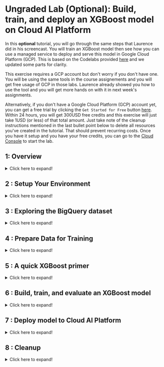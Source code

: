 # Ungraded Lab (Optional): Build, train, and deploy an XGBoost model on Cloud AI Platform

In this **optional** tutorial, you will go through the same steps that Laurence did in his screencast. You will train an XGBoost model then see how you can use a managed service to deploy and serve this model in Google Cloud Platform (GCP). This is based on the Codelabs provided [here](https://codelabs.developers.google.com/codelabs/xgb-caip-e2e#0) and we updated some parts for clarity.

This exercise requires a GCP account but don't worry if you don't have one. You will be using the same tools in the course assignements and you will get free usage of GCP in those labs. Laurence already showed you how to use the tool and you will get more hands on with it in next week's assignments. 

Alternatively, if you don't have a Google Cloud Platform (GCP) account yet, you can get a free trial by clicking the `Get Started for Free` button [here](https://cloud.google.com/free). Within 24 hours, you will get 300USD free credits and this exercise will just take 1USD (or less) of that total amount. Just take note of the cleanup instructions mentioned in the last bullet point below to delete all resources you've created in the tutorial. That should prevent recurring costs. Once you have it setup and you have your free credits, you can go to the [Cloud Console](https://console.cloud.google.com/) to start the lab.

## 1: Overview
<details>
<summary>Click here to expand!</summary>

In this lab, you will walk through a complete ML workflow on GCP. From a Cloud AI Platform Notebooks environment, you'll ingest data from a BigQuery public dataset, build and train an XGBoost model, and deploy the model to AI Platform for prediction.

You'll learn how to:

* Ingest and analyze a BigQuery dataset in AI Platform Notebooks
* Build an XGBoost model
* Deploy the XGBoost model to AI Platform and get predictions
* The total cost to run this lab on Google Cloud is about $1.

*Tip: It is best to have at least two windows open when going through the instructions in this tutorial: at least one for navigating to the different parts of GCP (e.g. Storage, BigQuery, AI Platform Models) and one for the AI Platform Jupyter Notebook you will open in Step 2 below.*

</details>

## 2 : Setup Your Environment
<details>
<summary>Click here to expand!</summary>

You'll need a Google Cloud Platform project to run this exercise. If you just enabled a GCP free trial, you should already have a project called 'My First Project'. If not, you can follow the [instructions here](https://cloud.google.com/resource-manager/docs/creating-managing-projects) to create a project.

**Step 1**: Enable the Cloud AI Platform Models API

Navigate to the [AI Platform Models](https://console.cloud.google.com/ai-platform/models) section of your Cloud Console and click Enable if it isn't already enabled.

<img src='./images/models_api.png' alt='images/models_api'>

**Step 2**: Enable the [Compute Engine API](https://console.cloud.google.com/marketplace/details/google/compute.googleapis.com)

Navigate to `Compute Engine` and select `Enable` if it isn't already enabled. You'll need this to create your notebook instance. (*tip: After clicking Enable and it doesn't automatically refresh, you can just manually refresh the page after a minute to see if the API has been enabled. It should show "API Enabled".*

**Step 3**: Create an AI Platform Notebooks instance

Navigate to [AI Platform Notebooks](https://console.cloud.google.com/mlengine/notebooks/instances) section of your Cloud Console and click *New Instance*. Then select the latest *Python* instance type:

<img src='./images/notebook.png' alt='images/notebook.png'>

Use the default options and then click *Create*. Once the instance has been created, select *Open JupyterLab*.

**Step 4**: Install XGBoost

Once your JupyterLab instance has opened, you'll need to add the XGBoost package.

To do this, select Terminal from the launcher:

<img src='./images/terminal_launcher.png' alt='images/terminal_launcher.png'>

Then run the following to install the latest version of XGBoost supported by AI Platform:

```
pip3 install xgboost==1.4.2
```

After this completes, close the Terminal (`x` on the upper right) to go back to the Launcher: 

<img src='./images/close.png' alt='images/close.png'>

From there, you can open a `Python 3` Notebook instance. You're ready to get started in your notebook!

**Step 5**: Import Python packages

*For the rest of this codelab, run all the code snippets from your Jupyter notebook.*

In the first cell of your notebook, add the following imports and run the cell. You can run it by pressing the right arrow button in the top menu or pressing command-enter:

```
import pandas as pd
import xgboost as xgb
import numpy as np

from sklearn.model_selection import train_test_split
from sklearn.utils import shuffle
from google.cloud import bigquery
```
</details>

## 3 : Exploring the BigQuery dataset
<details>
<summary>Click here to expand!</summary>

BigQuery has made [many datasets](https://cloud.google.com/bigquery/public-data) publicly available for your exploration. For this lab, we'll be using the [natality dataset](https://console.cloud.google.com/bigquery?p=bigquery-public-data&d=samples&t=natality&page=table&_ga=2.91160473.24786528.1580741008-413280468.1556849151). This contains data on nearly every birth in the US over a 40 year time period, including the birth weight of the child, and demographic information on the baby's parents. You'll be using a subset of the features to predict a baby's birth weight.

**Step 1**: Download the BigQuery data to our notebook

You'll be using the Python client library for BigQuery to download the data into a Pandas DataFrame. The original dataset is 21GB and contains 123M rows. To keep things simple we'll only be using 10,000 rows from the dataset.

Construct the query and preview the resulting DataFrame with the following code. Here we're getting 4 features from the original dataset, along with baby weight (the thing our model will predict). The dataset goes back many years but for this model we'll use only data from after 2000:

```
query="""
SELECT
  weight_pounds,
  is_male,
  mother_age,
  plurality,
  gestation_weeks
FROM
  publicdata.samples.natality
WHERE year > 2000
LIMIT 10000
"""
df = bigquery.Client().query(query).to_dataframe()
df.head()
```

*If you get a `403 Forbidden` error, it means you will need to enable the `BigQuery API` for your account. Search for `BigQuery` in the Search Bar and click `Enable API`. Kindly wait for it to be enabled before re-running the command above.*

To get a summary of the numeric features in our dataset, run:

```
df.describe()
```

This shows the mean, standard deviation, minimum, and other metrics for our numeric columns. Finally, let's get some data on our boolean column indicating the baby's gender. We can do this with Pandas' `value_counts` method:

```
df['is_male'].value_counts()
```
Looks like the dataset is nearly balanced 50/50 by gender.
</details>

## 4 : Prepare Data for Training
<details>
<summary>Click here to expand!</summary>

In this section, we'll divide the data into train and test sets to prepare it for training our model.

**Step 1**: Extract the label column

First drop rows with null values from the dataset and shuffle the data:

```
df = df.dropna()
df = shuffle(df, random_state=2)
```

Next, extract the label column into a separate variable and create a DataFrame with only our features:

```
labels = df['weight_pounds']
data = df.drop(columns=['weight_pounds'])
```

Now if you preview our dataset by running `data.head()`, you should see the four features we'll be using for training.

**Step 2**: Convert categorical features to integers

Since XGBoost requires all data to be numeric, we'll need to change how we're representing the data in the `is_male` column, which is currently True / False strings. We can do that simply by changing the type of that column:

```
data['is_male'] = data['is_male'].astype(int)
```

**Step 3**: Split data into train and test sets

We'll use Scikit Learn's `train_test_split` utility which we imported at the beginning of the notebook to split our data into train and test sets:

```
x,y = data,labels
x_train,x_test,y_train,y_test = train_test_split(x,y)
```

Now we're ready to build and train our model!
</details>

## 5 : A quick XGBoost primer
<details>
<summary>Click here to expand!</summary>

[XGBoost](https://github.com/dmlc/xgboost) is a machine learning framework that uses [decision trees](https://en.wikipedia.org/wiki/Decision_tree_learning) and [gradient boosting](https://en.wikipedia.org/wiki/Gradient_boosting) to build predictive models. It works by ensembling multiple decision trees together based on the score associated with different leaf nodes in a tree.

The diagram below is a simplified visualization of an ensemble tree network for a model that evaluates whether or not someone will like a specific computer game (this is from the [XGBoost docs](https://xgboost.readthedocs.io/en/latest/tutorials/model.html)):

<img src='./images/xgboost.png' alt='images/xgboost'>

Why are we using XGBoost for this model? While traditional neural networks have been shown to perform best on unstructured data like images and text, decision trees often perform extremely well on structured data like the birth weight dataset we'll be using.
</details>

## 6 : Build, train, and evaluate an XGBoost model
<details>
<summary>Click here to expand!</summary>

**Step 1**: Define and train the XGBoost model
Creating a model in XGBoost is simple. We'll use the `XGBRegressor` class to create the model, and just need to pass the right `objective` parameter for our specific task. Here we're using a regression model since we're predicting a numerical value (baby's weight). If we were instead bucketing our data to determine if a baby weighed more or less than 6 pounds, we'd use a classification model.

In this case we'll use `reg:squarederror` as our model's objective.

The following code will create an XGBoost model:

```
model = xgb.XGBRegressor(
    objective='reg:linear'
)
```

You can train the model with one line of code, calling the fit() method and passing it the training data and labels.

```
model.fit(x_train, y_train)
```

**Step 2**: Evaluate your model on test data

We can now use our trained model to generate predictions on our test data with the `predict()` function:

```
y_pred = model.predict(x_test)
```

Let's see how the model performed on the first 20 values from our test set. Below we'll print the predicted baby weight along with the actual baby weight for each test example:

```
for i in range(20):
    print('Predicted weight: ', y_pred[i])
    print('Actual weight: ', y_test.iloc[i])
    print()
```

**Step 3**: Save your model
In order to deploy the model, run the following code to save it to a local file:

```
model.save_model('model.bst')
```
</details>

## 7 : Deploy model to Cloud AI Platform
<details>
<summary>Click here to expand!</summary>

We've got our model working locally, but it would be nice if we could make predictions on it from anywhere (not just this notebook!). In this step we'll deploy it to the cloud.

**Step 1**: Create a Cloud Storage bucket for our model

Let's first define some environment variables that we'll be using throughout the rest of the tutorial. Fill in the values below with your PROJECT ID, the name of the cloud storage bucket you'd like to create (must be globally unique, you can use the project id as well), and the version name for the first version of your model.

*Tip: You can get the Project ID as shown by Laurence in the screencast or by running this command in a cell: `!gcloud config list project --format "value(core.project)"`. You can use the result to fill in `<YOUR_PROJECT_ID>` below:*

```
# Update these to your own GCP project, model, and version names
GCP_PROJECT = '<YOUR_PROJECT_ID>'
MODEL_BUCKET = '<YOUR_PROJECT_ID>'
VERSION_NAME = 'v1'
MODEL_NAME = 'baby_weight'
```

Now we're ready to create a storage bucket to store our XGBoost model file. We'll point Cloud AI Platform at this file when we deploy.

Run this `gsutil` command from within your notebook to create a bucket:

```
!gsutil mb $MODEL_BUCKET
```

**Step 2**: Copy the model file to Cloud Storage

Next, we'll copy our XGBoost saved model file to Cloud Storage. Run the following gsutil command:

```
!gsutil cp ./model.bst $MODEL_BUCKET
```

*If you get errors about creating buckets, you may need to enable the `Cloud Storage API` before retrying the command above. Just search for `Cloud Storage` using the Search Bar then click `Enable API`.*

Head over to the storage browser in your Cloud Console to confirm the file has been copied:

<img src='./images/gcs.png' alt='images/gcs'>

**Step 3**: Create and deploy the model

The following ai-platform gcloud command will create a new model in your project:

```
!gcloud ai-platform models create $MODEL_NAME --region=us-central1
```

Now it's time to deploy the model. We can do that with this gcloud command:

```
!gcloud ai-platform versions create $VERSION_NAME \
--model=$MODEL_NAME \
--framework='XGBOOST' \
--runtime-version=2.5 \
--origin=$MODEL_BUCKET \
--python-version=3.7 \
--project=$GCP_PROJECT \
--region=us-central1
```

While this is running, check the [models section](https://console.cloud.google.com/ai-platform/models) of your AI Platform console. You should see your new version deploying there:

<img src='./images/deploy.png' alt='images/deploy'>

When the deploy completes successfully you'll see a green check mark where the loading spinner is. The deployment can take up to 5 minutes.

**Step 4**: Test the deployed model

To make sure your deployed model is working, test it out using gcloud to make a prediction. First, save a JSON file with two examples from our test set:

```
%%writefile predictions.json
[0.0, 33.0, 1.0, 27.0]
[1.0, 26.0, 1.0, 40.0]
```

Test your model by saving the output of the following gcloud command to a variable and printing it:

```
prediction = !gcloud ai-platform predict --model=$MODEL_NAME --json-instances=predictions.json --version=$VERSION_NAME
print(prediction.s)
```

You should see your model's prediction in the output. The actual baby weight for these two examples is around 2 and 8 pounds respectively (results may differ slightly because we shuffled our dataset).
</details>

## 8 : Cleanup
<details>
<summary>Click here to expand!</summary>

If you'd like to continue using this notebook, it is recommended that you turn it off when not in use. From the Notebooks UI in your Cloud Console, select the notebook and then select Stop:

<img src='./images/cleanup.png' alt='images/cleanup'>

If you'd like to delete all resources you've created in this lab, simply delete the notebook instance instead of stopping it.

Using the Navigation menu in your Cloud Console, browse to `Cloud Storage` and delete both buckets you created to store your model assets. Similarly, you can also go to the dashboard of `AI Platform -> Models` to delete the model manually.

</details>